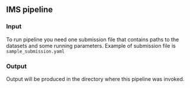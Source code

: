 ## IMS pipeline

### Input

To run pipeline you need one submission file that contains paths to the datasets 
and some running parameters. Example of submission file is `sample_submission.yaml` 


### Output

Output will be produced in the directory where this pipeline was invoked.

